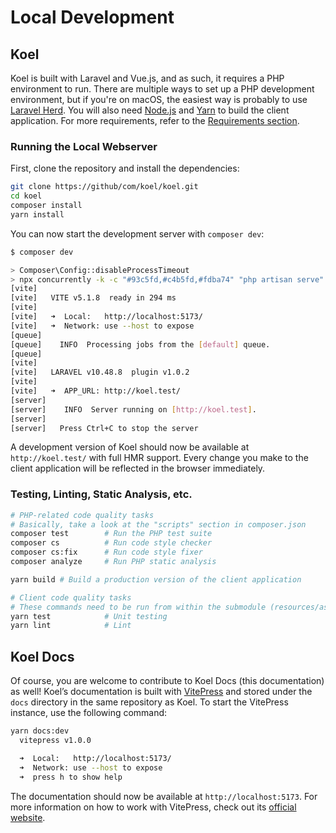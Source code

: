 # Local Development

## Koel

Koel is built with Laravel and Vue.js, and as such, it requires a PHP environment to run.
There are multiple ways to set up a PHP development environment, but if you're on macOS,
the easiest way is probably to use [Laravel Herd](https://herd.laravel.com/).
You will also need [Node.js](https://nodejs.org/) and [Yarn](https://yarnpkg.com/) to build the client application.
For more requirements, refer to the [Requirements section](./guide/getting-started#requirements).

### Running the Local Webserver

First, clone the repository and install the dependencies:

```bash
git clone https://github/com/koel/koel.git
cd koel
composer install
yarn install
```

You can now start the development server with `composer dev`:

```bash
$ composer dev

> Composer\Config::disableProcessTimeout
> npx concurrently -k -c "#93c5fd,#c4b5fd,#fdba74" "php artisan serve" "php artisan queue:listen --tries=1" "vite" --names=server,queue,vite --restart-tries=3
[vite]
[vite]   VITE v5.1.8  ready in 294 ms
[vite]
[vite]   ➜  Local:   http://localhost:5173/
[vite]   ➜  Network: use --host to expose
[queue]
[queue]    INFO  Processing jobs from the [default] queue.
[queue]
[vite]
[vite]   LARAVEL v10.48.8  plugin v1.0.2
[vite]
[vite]   ➜  APP_URL: http://koel.test/
[server]
[server]    INFO  Server running on [http://koel.test].
[server]
[server]   Press Ctrl+C to stop the server
```

A development version of Koel should now be available at `http://koel.test/` with full HMR support.
Every change you make to the client application will be reflected in the browser immediately.

### Testing, Linting, Static Analysis, etc.

```bash
# PHP-related code quality tasks
# Basically, take a look at the "scripts" section in composer.json
composer test        # Run the PHP test suite
composer cs          # Run code style checker
composer cs:fix      # Run code style fixer
composer analyze     # Run PHP static analysis

yarn build # Build a production version of the client application

# Client code quality tasks
# These commands need to be run from within the submodule (resources/assets)
yarn test            # Unit testing
yarn lint            # Lint
```

## Koel Docs

Of course, you are welcome to contribute to Koel Docs (this documentation) as well!
Koel’s documentation is built with [VitePress](https://vitepress.dev/) and stored under the `docs` directory in the same repository as Koel.
To start the VitePress instance, use the following command:

```bash
yarn docs:dev
  vitepress v1.0.0

  ➜  Local:   http://localhost:5173/
  ➜  Network: use --host to expose
  ➜  press h to show help
```

The documentation should now be available at `http://localhost:5173`.
For more information on how to work with VitePress, check out its [official website](https://vitepress.dev/).

